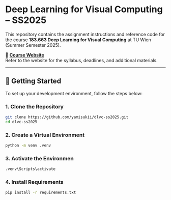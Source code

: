 # Deep Learning for Visual Computing – SS2025

This repository contains the assignment instructions and reference code for the course **183.663 Deep Learning for Visual Computing** at TU Wien (Summer Semester 2025).

📘 **[Course Website](https://cvl.tuwien.ac.at/course/dlvc/)**  
Refer to the website for the syllabus, deadlines, and additional materials.

---

## 🚀 Getting Started

To set up your development environment, follow the steps below:

### 1. Clone the Repository

```bash
git clone https://github.com/yamisukii/dlvc-ss2025.git
cd dlvc-ss2025
```

### 2. Create a Virtual Environment

```bash
python -m venv .venv
```

### 3. Activate the Environmen

```bash
.venv\Scripts\activate
```

### 4. Install Requirements

```bash
pip install -r requirements.txt
```
